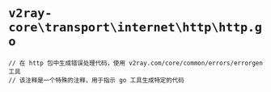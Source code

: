 # `v2ray-core\transport\internet\http\http.go`

```
// 在 http 包中生成错误处理代码，使用 v2ray.com/core/common/errors/errorgen 工具
// 该注释是一个特殊的注释，用于指示 go 工具生成特定的代码
```